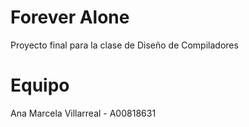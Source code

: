 # Forever Alone
Proyecto final para la clase de Diseño de Compiladores
# Equipo
Ana Marcela Villarreal - A00818631
